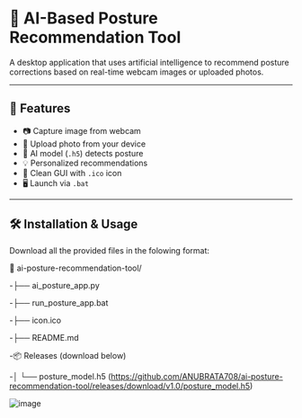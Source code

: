 # 🤖 AI-Based Posture Recommendation Tool

A desktop application that uses artificial intelligence to recommend posture corrections based on real-time webcam images or uploaded photos.

---

## 📌 Features

- 📷 Capture image from webcam
- 📁 Upload photo from your device
- 🧠 AI model (`.h5`) detects posture
- 💡 Personalized recommendations
- 🎨 Clean GUI with `.ico` icon
- 🖥️ Launch via `.bat` 

---

## 🛠️ Installation & Usage
Download all the provided files in the folowing format:

📁 ai-posture-recommendation-tool/

-├── ai_posture_app.py

-├── run_posture_app.bat

-├── icon.ico

-├── README.md

-📦 Releases (download below)

-│ └── posture_model.h5 (https://github.com/ANUBRATA708/ai-posture-recommendation-tool/releases/download/v1.0/posture_model.h5)

  ![image](https://github.com/user-attachments/assets/c148646c-aac0-4d6d-bda0-96dbc68baca0)







